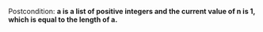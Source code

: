 Postcondition: **a is a list of positive integers and the current value of n is 1, which is equal to the length of a.**